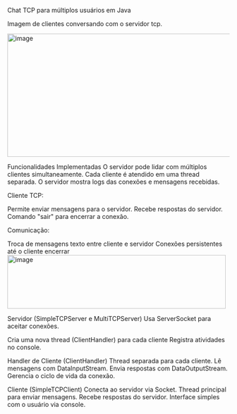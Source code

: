 Chat TCP para múltiplos usuários em Java

Imagem de clientes conversando com o servidor tcp.

<img width="1029" height="280" alt="image" src="https://github.com/user-attachments/assets/fab92911-0c65-4579-8307-979dd666dbc6" />

Funcionalidades Implementadas
O servidor pode lidar com múltiplos clientes simultaneamente.
Cada cliente é atendido em uma thread separada.
O servidor mostra logs das conexões e mensagens recebidas.

Cliente TCP:

Permite enviar mensagens para o servidor.
Recebe respostas do servidor.
Comando "sair" para encerrar a conexão.

Comunicação:

Troca de mensagens texto entre cliente e servidor
Conexões persistentes até o cliente encerrar
<img width="495" height="122" alt="image" src="https://github.com/user-attachments/assets/f5766db1-3ac9-4cce-9fa8-3b4af5cea8bb" />

Servidor (SimpleTCPServer e MultiTCPServer)
Usa ServerSocket para aceitar conexões.

Cria uma nova thread (ClientHandler) para cada cliente
Registra atividades no console.

Handler de Cliente (ClientHandler)
Thread separada para cada cliente.
Lê mensagens com DataInputStream.
Envia respostas com DataOutputStream.
Gerencia o ciclo de vida da conexão.

Cliente (SimpleTCPClient)
Conecta ao servidor via Socket.
Thread principal para enviar mensagens.
Recebe respostas do servidor.
Interface simples com o usuário via console.
